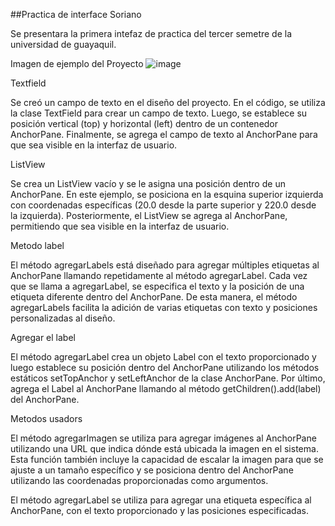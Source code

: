 ##Practica de interface 
Soriano

Se presentara la primera intefaz de practica del tercer semetre de la universidad de guayaquil.

Imagen de ejemplo del Proyecto
![image](https://github.com/brayton992/brayton992/assets/142423609/8ec719c2-d129-4386-9746-c72f82db4bdc)

Textfield

Se creó un campo de texto en el diseño del proyecto. En el código, se utiliza la clase TextField para crear un campo de texto. Luego, se establece su posición vertical (top) y horizontal (left) dentro de un contenedor AnchorPane. Finalmente, se agrega el campo de texto al AnchorPane para que sea visible en la interfaz de usuario.

ListView

Se crea un ListView vacío y se le asigna una posición dentro de un AnchorPane. En este ejemplo, se posiciona en la esquina superior izquierda con coordenadas específicas (20.0 desde la parte superior y 220.0 desde la izquierda). Posteriormente, el ListView se agrega al AnchorPane, permitiendo que sea visible en la interfaz de usuario.

Metodo label

El método agregarLabels está diseñado para agregar múltiples etiquetas al AnchorPane llamando repetidamente al método agregarLabel. Cada vez que se llama a agregarLabel, se especifica el texto y la posición de una etiqueta diferente dentro del AnchorPane. De esta manera, el método agregarLabels facilita la adición de varias etiquetas con texto y posiciones personalizadas al diseño.

Agregar el label

El método agregarLabel crea un objeto Label con el texto proporcionado y luego establece su posición dentro del AnchorPane utilizando los métodos estáticos setTopAnchor y setLeftAnchor de la clase AnchorPane. Por último, agrega el Label al AnchorPane llamando al método getChildren().add(label) del AnchorPane.

Metodos usadors

 El método agregarImagen se utiliza para agregar imágenes al AnchorPane utilizando una URL que indica dónde está ubicada la imagen en el sistema. Esta función también incluye la capacidad de escalar la imagen para que se ajuste a un tamaño específico y se posiciona dentro del AnchorPane utilizando las coordenadas proporcionadas como argumentos.

El método agregarLabel se utiliza para agregar una etiqueta específica al AnchorPane, con el texto proporcionado y las posiciones especificadas.
